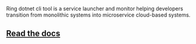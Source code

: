 Ring dotnet cli tool is a service launcher and monitor helping developers transition from monolithic systems into microservice cloud-based systems. 

## [Read the docs](https://github.com/AccountTechnologies/ring)

